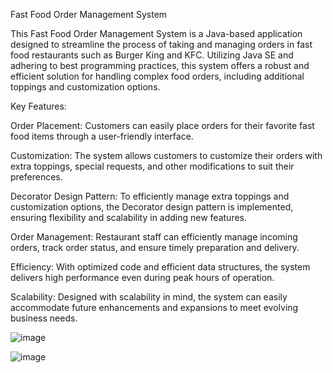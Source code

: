Fast Food Order Management System

This Fast Food Order Management System is a Java-based application designed to streamline the process of taking and managing orders in fast food restaurants such as Burger King and KFC. 
Utilizing Java SE and adhering to best programming practices, this system offers a robust and efficient solution for handling complex food orders, including additional toppings and customization options.


Key Features:

Order Placement: Customers can easily place orders for their favorite fast food items through a user-friendly interface.

Customization: The system allows customers to customize their orders with extra toppings, special requests, and other modifications to suit their preferences.

Decorator Design Pattern: To efficiently manage extra toppings and customization options, the Decorator design pattern is implemented, ensuring flexibility and scalability in adding new features.

Order Management: Restaurant staff can efficiently manage incoming orders, track order status, and ensure timely preparation and delivery.

Efficiency: With optimized code and efficient data structures, the system delivers high performance even during peak hours of operation.

Scalability: Designed with scalability in mind, the system can easily accommodate future enhancements and expansions to meet evolving business needs.



![image](https://github.com/KavindaSGit/Fast-Food-Order-Management-System/assets/126879461/f743cff2-ff0f-4640-8c34-3c6cf6e78a1a)



![image](https://github.com/KavindaSGit/Fast-Food-Order-Management-System/assets/126879461/d5b7ca37-6811-466a-bca2-bba5c4358930)
